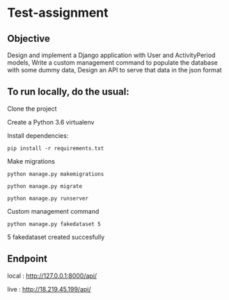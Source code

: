 # Test-assignment

## Objective
Design and implement a Django application with User and ActivityPeriod models,
Write a custom management command to populate the database with some dummy data,
Design an API to serve that data in the json format

## To run locally, do the usual:

Clone the project

Create a Python 3.6 virtualenv

Install dependencies:

    pip install -r requirements.txt
  
Make migrations

    python manage.py makemigrations
  
    python manage.py migrate
  
    python manage.py runserver
  
Custom management command

    python manage.py fakedataset 5
 
 5 fakedataset created succesfully
 
 ## Endpoint

local : http://127.0.0.1:8000/api/

live : http://18.219.45.199/api/
